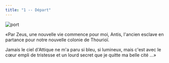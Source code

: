 ```yaml
---
title: "1 -- Départ"
---
```

<?xml version="1.0" encoding="utf-8"?>
<!DOCTYPE html PUBLIC "-//W3C//DTD XHTML 1.1//EN"
  "http://www.w3.org/TR/xhtml11/DTD/xhtml11.dtd">

<html xmlns="http://www.w3.org/1999/xhtml">
<head>
  <title>Départ</title>
</head>

<body>
<img alt=port  src="port.jpg"/>
  <p>«Par Zeus, une nouvelle vie commence pour moi, Antis, l'ancien esclave en partance pour notre nouvelle colonie de Thourioï.</p>
<p>Jamais le ciel d'Attique ne m'a paru si bleu, si lumineux, mais c'est avec le cœur empli de tristesse et un lourd secret que je quitte ma belle cité ...»</p>
</body>
</html>